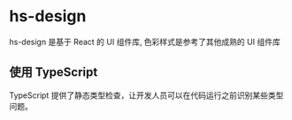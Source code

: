 # hs-design

hs-design 是基于 React 的 UI 组件库, 色彩样式是参考了其他成熟的 UI 组件库

## 使用 TypeScript

TypeScript 提供了静态类型检查，让开发人员可以在代码运行之前识别某些类型问题。
